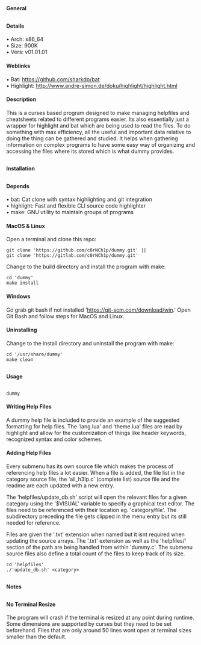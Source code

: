 ##
#### General
##
#### Details
• Arch: x86_64  
• Size: 900K  
• Vers: v01.01.01
#### Weblinks
• Bat: https://github.com/sharkdp/bat  
• Highlight: http://www.andre-simon.de/doku/highlight/highlight.html
#### Description
This is a curses based program designed to make managing helpfiles and cheatsheets related
to different programs easier. Its also essentially just a wrapper for highlight and bat
which are being used to read the files. To do something with max efficiency, all the
useful and important data relative to doing the thing can be gathered and studied. It
helps when gathering information on complex programs to have some easy way of organizing
and accessing the files where its stored which is what dummy provides.
##
#### Installation
##
#### Depends
• bat: Cat clone with syntax highlighting and git integration  
• highlight: Fast and flexible CLI source code highlighter  
• make: GNU utility to maintain groups of programs
#### MacOS & Linux
Open a terminal and clone this repo:
```shell
git clone 'https://github.com/c0rNCh1p/dummy.git' ||
git clone 'https://gitlab.com/c0rNCh1p/dummy.git'
```
Change to the build directory and install the program with make:
```shell
cd 'dummy'
make install
```
#### Windows
Go grab git bash if not installed 'https://git-scm.com/download/win.'
Open Git Bash and follow steps for MacOS and Linux.
#### Uninstalling
Change to the install directory and uninstall the program with make:
```shell
cd '/usr/share/dummy'
make clean
```
##
#### Usage
##
```shell
dummy
```
#### Writing Help Files
A dummy help file is included to provide an example of the suggested formatting for help
files. The 'lang.lua' and 'theme.lua' files are read by highlight and allow for the
customization of things like header keywords, recognized syntax and color schemes.
#### Adding Help Files
Every submenu has its own source file which makes the process of referencing help files a
lot easier. When a file is added, the file list in the category source file, the
'all_h3lp.c' (complete list) source file and the readme are each updated with a new entry.

The 'helpfiles/update_db.sh' script will open the relevant files for a given category
using the '$VISUAL' variable to specify a graphical text editor. The files need to be
referenced with their location eg. 'category/file'. The subdirectory preceding the file
gets clipped in the menu entry but its still needed for reference.

Files are given the '.txt' extension when named but it isnt required when updating the
source arrays. The '.txt' extension as well as the 'helpfiles/' section of the path are
being handled from within 'dummy.c'. The submenu source files also define a total count of
the files to keep track of its size.
```shell
cd 'helpfiles'
./'update_db.sh' <category>
```
##
#### Notes
##
#### No Terminal Resize
The program will crash if the terminal is resized at any point during runtime. Some
dimensions are supported by curses but they need to be set beforehand. Files that
are only around 50 lines wont open at terminal sizes smaller than the default.
##
